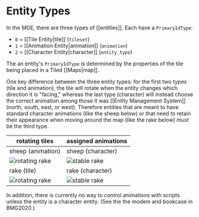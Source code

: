 # Entity Types

In the MGE, there are three types of [[entities]]. Each have a `PrimaryIdType`:

- `0` = [[Tile Entity|tile]] (`tileset`)
- `1` = [[Animation Entity|animation]] (`animation`)
- `2` = [[Character Entity|character]] (`entity_type`)

The an entity's `PrimaryIdType` is determined by the properties of the tile being placed in a Tiled [[Maps|map]].

One key difference between the three entity types: for the first two types (tile and animation), the tile will rotate when the entity changes which direction it is "facing," whereas the last type (character) will instead choose the correct animation among those it was [[Entity Management System]] (north, south, east, or west). Therefore entities that are meant to have standard character animations (like the sheep below) or that need to retain their appearance when moving around the map (like the rake below) *must* be the third type.

| rotating tiles | assigned animations|
| --- | --- |
| sheep (animation) | sheep (character) |
| ![rotating rake](media/sheep-rotating.gif) | ![stable rake](media/sheep-stable.gif) |
| rake (tile) | rake (character) |
| ![rotating rake](media/rake-rotating.gif) | ![stable rake](media/rake-stable.gif) |

In addition, there is currently no way to control animations with scripts unless the entity is a character entity. (See the the modem and bookcase in BMG2020.)
